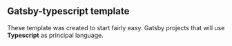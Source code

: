 ## Gatsby-typescript template

These template was created to start fairly easy. Gatsby projects that will use **Typescript** as principal language.
